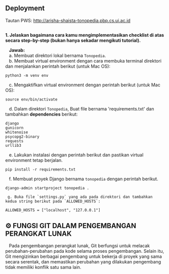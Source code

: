 ## Deployment
Tautan PWS: http://arisha-shaista-tonopedia.pbp.cs.ui.ac.id

## 
**1. Jelaskan bagaimana cara kamu mengimplementasikan checklist di atas secara step-by-step (bukan hanya sekadar mengikuti tutorial).**  

&nbsp;&nbsp;&nbsp;**Jawab:**  
&nbsp;&nbsp;&nbsp;a. Membuat direktori lokal bernama `Tonopedia`.  
&nbsp;&nbsp;&nbsp;b. Membuat virtual environment dengan cara membuka terminal direktori dan menjalankan perintah berikut (untuk Mac OS):  
<pre><code>python3 -m venv env</code></pre>
&nbsp;&nbsp;&nbsp;c. Mengaktifkan virtual environment dengan perintah berikut (untuk Mac OS):  
<pre><code>source env/bin/activate</code></pre>  
&nbsp;&nbsp;&nbsp;d. Dalam direktori `Tonopedia`, Buat file bernama 'requirements.txt' dan tambahkan __dependencies__ berikut:  
```
django  
gunicorn  
whitenoise  
psycopg2-binary  
requests  
urllib3  
```
&nbsp;&nbsp;&nbsp;e. Lakukan instalasi dengan perintah berikut dan pastikan virtual environment tetap berjalan.  
<pre><code>pip install -r requirements.txt</code></pre>  
&nbsp;&nbsp;&nbsp;f. Membuat proyek Django bernama `tonopedia` dengan perintah berikut.  
<pre><code>django-admin startproject tonopedia .</code></pre>


     g. Buka file `settings.py` yang ada pada direktori dan tambahkan kedua string berikut pada `ALLOWED_HOSTS`:
```
ALLOWED_HOSTS = ["localhost", "127.0.0.1"]
```




## ⚙️ FUNGSI GIT DALAM PENGEMBANGAN PERANGKAT LUNAK
&nbsp;&nbsp;&nbsp;Pada pengembangan perangkat lunak, Git berfungsi untuk melacak perubahan-perubahan pada kode selama proses pengembangan. Selain itu, Git mengizinkan berbagai pengembang untuk bekerja di proyek yang sama secara serentak, dan memastikan perubahan yang dilakukan pengembang tidak memiliki konflik satu sama lain.
